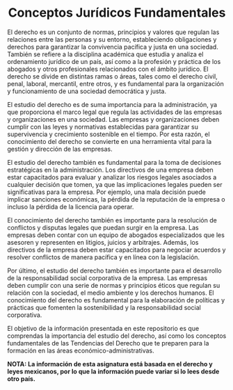 <h1 align="center">Conceptos Jurídicos Fundamentales</h1>

El derecho es un conjunto de normas, principios y valores que regulan las relaciones entre las personas y su entorno, estableciendo obligaciones y derechos para garantizar la convivencia pacífica y justa en una sociedad. También se refiere a la disciplina académica que estudia y analiza el ordenamiento jurídico de un país, así como a la profesión y práctica de los abogados y otros profesionales relacionados con el ámbito jurídico. El derecho se divide en distintas ramas o áreas, tales como el derecho civil, penal, laboral, mercantil, entre otros, y es fundamental para la organización y funcionamiento de una sociedad democrática y justa.

El estudio del derecho es de suma importancia para la administración, ya que proporciona el marco legal que regula las actividades de las empresas y organizaciones en una sociedad. Las empresas y organizaciones deben cumplir con las leyes y normativas establecidas para garantizar su supervivencia y crecimiento sostenible en el tiempo. Por esta razón, el conocimiento del derecho se convierte en una herramienta vital para la gestión y dirección de las empresas.

El estudio del derecho también es fundamental para la toma de decisiones estratégicas en la administración. Los directivos de una empresa deben estar capacitados para evaluar y analizar los riesgos legales asociados a cualquier decisión que tomen, ya que las implicaciones legales pueden ser significativas para la empresa. Por ejemplo, una mala decisión puede implicar sanciones económicas, la pérdida de la reputación de la empresa o incluso la pérdida de la licencia para operar.

El conocimiento del derecho también es importante para la resolución de conflictos y disputas legales que puedan surgir en la empresa. Las empresas deben contar con un equipo de abogados especializados que les asesoren y representen en litigios, juicios y arbitrajes. Además, los directivos de la empresa deben estar capacitados para negociar acuerdos y resolver conflictos de manera pacífica y en línea con la legislación.

Por último, el estudio del derecho también es importante para el desarrollo de la responsabilidad social corporativa de la empresa. Las empresas deben cumplir con una serie de normas y principios éticos que regulan su relación con la sociedad, el medio ambiente y los derechos humanos. El conocimiento del derecho es fundamental para la elaboración de políticas y prácticas que fomenten la sostenibilidad y la responsabilidad social corporativa.

El objetivo de la información presentada en este repositorio es que comprendas la importancia del estudio del derecho, así como los conceptos fundamentales de las Tendencias del Derecho que te preparen para la formación en las áreas económico-administrativas.

**NOTA: La información de esta asignatura está basada en el derecho y leyes mexicanos, por lo que la información puede variar si lo lees desde otro país.**